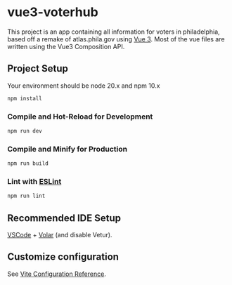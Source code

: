 # vue3-voterhub

This project is an app containing all information for voters in philadelphia, based off a remake of atlas.phila.gov using [Vue 3](https://vuejs.org/guide/introduction.html).  Most of the vue files are written using the Vue3 Composition API.


## Project Setup

Your environment should be node 20.x and npm 10.x

```sh
npm install
```

### Compile and Hot-Reload for Development

```sh
npm run dev
```

### Compile and Minify for Production

```sh
npm run build
```

### Lint with [ESLint](https://eslint.org/)

```sh
npm run lint
```

## Recommended IDE Setup

[VSCode](https://code.visualstudio.com/) + [Volar](https://marketplace.visualstudio.com/items?itemName=Vue.volar) (and disable Vetur).

## Customize configuration

See [Vite Configuration Reference](https://vitejs.dev/config/).

